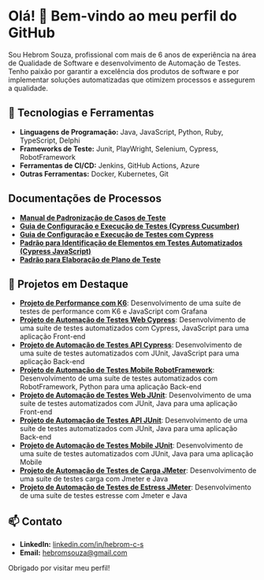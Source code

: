 # Olá! 👋 Bem-vindo ao meu perfil do GitHub

Sou Hebrom Souza, profissional com mais de 6 anos de experiência na área de Qualidade de Software e desenvolvimento de Automação de Testes. Tenho paixão por garantir a excelência dos produtos de software e por implementar soluções automatizadas que otimizem processos e assegurem a qualidade.

## 🔧 Tecnologias e Ferramentas
- **Linguagens de Programação:** Java, JavaScript, Python, Ruby, TypeScript, Delphi
- **Frameworks de Teste:** Junit, PlayWright, Selenium, Cypress, RobotFramework
- **Ferramentas de CI/CD:** Jenkins, GitHub Actions, Azure
- **Outras Ferramentas:** Docker, Kubernetes, Git

## Documentações de Processos
- [**Manual de Padronização de Casos de Teste**](https://github.com/hebroms/hebroms/wiki/Padr%C3%A3o-para-Documenta%C3%A7%C3%A3o-de-Casos-de-Teste)
- [**Guia de Configuração e Execução de Testes (Cypress Cucumber)**](https://github.com/hebroms/hebroms/wiki/Guia-de-Configura%C3%A7%C3%A3o-e-Execu%C3%A7%C3%A3o-de-Testes-(Cypress---Cucumber))
- [**Guia de Configuração e Execução de Testes com Cypress**](https://github.com/hebroms/hebroms/wiki/Guia-de-Configura%C3%A7%C3%A3o-e-Execu%C3%A7%C3%A3o-de-Testes-com-Cypress)
- [**Padrão para Identificação de Elementos em Testes Automatizados (Cypress JavaScript)**](https://github.com/hebroms/hebroms/wiki/Padr%C3%A3o-para-Identifica%C3%A7%C3%A3o-de-Elementos-em-Testes-Automatizados-(Cypress---JavaScript))
- [**Padrão para Elaboração de Plano de Teste**](https://github.com/hebroms/hebroms/wiki/Padr%C3%A3o-para-Elabora%C3%A7%C3%A3o-de-Plano-de-Teste-(Baseado-na-ISO-29119%E2%80%903))

## 📌 Projetos em Destaque
- [**Projeto de Performance com K6**](https://github.com/hebroms/k6-performance-tests): Desenvolvimento de uma suíte de testes de performance com K6 e JavaScript com Grafana
- [**Projeto de Automação de Testes Web Cypress**](https://github.com/hebroms/automacao-web-cypress): Desenvolvimento de uma suíte de testes automatizados com Cypress, JavaScript para uma aplicação Front-end
- [**Projeto de Automação de Testes API Cypress**](https://github.com/hebroms/automation_api_cypress_typescript): Desenvolvimento de uma suíte de testes automatizados com JUnit, JavaScript para uma aplicação Back-end
- [**Projeto de Automação de Testes Mobile RobotFramework**](https://github.com/hebroms/mobile-robotframework-automation): Desenvolvimento de uma suíte de testes automatizados com RobotFramework, Python para uma aplicação Back-end
- [**Projeto de Automação de Testes Web JUnit**](https://github.com/hebroms/): Desenvolvimento de uma suíte de testes automatizados com JUnit, Java para uma aplicação Front-end
- [**Projeto de Automação de Testes API JUnit**](https://github.com/hebroms/testesAPI): Desenvolvimento de uma suíte de testes automatizados com JUnit, Java para uma aplicação Back-end
- [**Projeto de Automação de Testes Mobile JUnit**](https://github.com/hebroms/testesMobile): Desenvolvimento de uma suíte de testes automatizados com JUnit, Java para uma aplicação Mobile
- [**Projeto de Automação de Testes de Carga JMeter**](https://github.com/hebroms/testesCarga): Desenvolvimento de uma suíte de testes carga com Jmeter e Java
- [**Projeto de Automação de Testes de Estress JMeter**](https://github.com/hebroms/testesEstresse): Desenvolvimento de uma suíte de testes estresse com Jmeter e Java

## 📫 Contato
- **LinkedIn:** [linkedin.com/in/hebrom-c-s](https://www.linkedin.com/in/hebrom-c-s)
- **Email:** [hebromsouza@gmail.com](mailto:hebromsouza@gmail.com)

Obrigado por visitar meu perfil!
